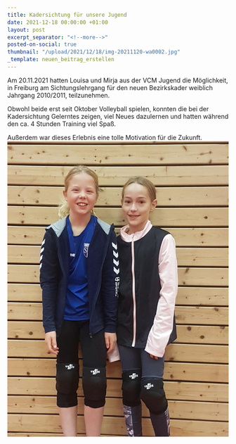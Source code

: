 ```yaml
---
title: Kadersichtung für unsere Jugend
date: 2021-12-18 00:00:00 +01:00
layout: post
excerpt_separator: "<!--more-->"
posted-on-social: true
thumbnail: "/upload/2021/12/18/img-20211120-wa0002.jpg"
_template: neuen_beitrag_erstellen
---
```


Am 20.11.2021 hatten Louisa und Mirja aus der VCM Jugend die Möglichkeit, in Freiburg am Sichtungslehrgang für den neuen Bezirkskader weiblich Jahrgang 2010/2011, teilzunehmen.

Obwohl beide erst seit Oktober Volleyball spielen, konnten die bei der Kadersichtung Gelerntes zeigen, viel Neues dazulernen und hatten während den ca. 4 Stunden Training viel Spaß.

Außerdem war dieses Erlebnis eine tolle Motivation für die Zukunft.![](/upload/2021/12/18/20211125_170835.jpg)
